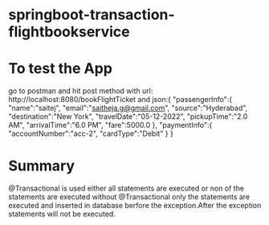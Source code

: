 # springboot-transaction-flightbookservice

# To test the App
go to postman and hit post method with url: http://localhost:8080/bookFlightTicket
and json:{
	"passengerInfo":{
		"name":"saitej",
		"email":"saitheja.g@gmail.com",
		"source":"Hyderabad",
		"destination":"New York",
		"travelDate":"05-12-2022",
		"pickupTime":"2.0 AM",
		"arrivalTime":"6.0 PM",
		"fare":5000.0
	},
	"paymentInfo":{
		"accountNumber":"acc-2",
		"cardType":"Debit"
	}
}

# Summary

@Transactional is used either all statements are executed or non of the statements are executed
without  @Transactional only the  statements are executed and inserted in database berfore the exception.After the exception statements will not be executed. 

